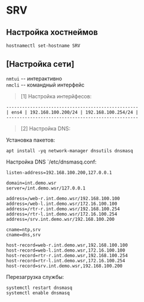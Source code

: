 # SRV
## Настройка хостнеймов
```bash
hostnamectl set-hostname SRV
```
## [Настройка сети]

`nmtui` -- интерактивно \
`nmcli` -- командный интерфейс

> [1] Настройка интерйфесов:
```
--------------------------------------------------
| ens4 | 192.168.100.200/24 | 192.168.100.254/24 |
--------------------------------------------------
```

> [2] Настройка DNS:

Установка пакетов:
```
apt install -yq network-manager dnsutils dnsmasq 
```

Настройка DNS `/etc/dnsmasq.conf:
```
listen-address=192.168.100.200,127.0.0.1

domain=int.demo.wsr
server=/int.demo.wsr/127.0.0.1

address=/web-r.int.demo.wsr/192.168.100.100
address=/web-l.int.demo.wsr/172.16.100.100
address=/rtr-r.int.demo.wsr/192.168.100.254
address=/rtr-l.int.demo.wsr/172.16.100.254
address=/srv.int.demo.wsr/192.168.100.200

cname=ntp,srv
cname=dns,srv

host-record=web-r.int.demo.wsr,192.168.100.100
host-record=web-l.int.demo.wsr,172.16.100.100
host-record=rtr-r.int.demo.wsr,192.168.100.254
host-record=rtr-l.int.demo.wsr,172.16.100.254
host-record=srv.int.demo.wsr,192.168.100.200
```

Перезагрузка службы:
```
systemctl restart dnsmasq
systemctl enable dnsmasq
```
